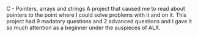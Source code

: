 C - Pointers, arrays and strings
A project that caused me to read about pointers to the point where I could solve
problems with it and on it.
This project had 9 madatory questions and 2 advanced questions and I gave it so
much attention as a beginner under the auspieces of ALX.